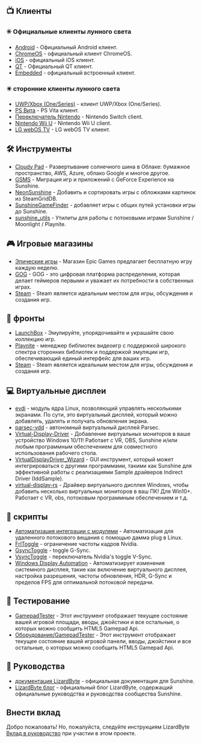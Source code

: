 <!--lint disable awesome-heading awesome-toc double-link-->

<div align="center" style="display: none;">
  <img src="/assets/banner.png" />
  <h1 align="center">Великолепный солнечный свет</h1>
  <h4 align="center">Коллекция замечательных Sunshine Scripts, инструментов, руководств и компаньонов</h4>
</div>

<div align="center" style="display: none;">
[
  <a href="#-Клиенты">Клиенты</a> •
  <a href="#%EF%B8%8F-Инструменты">Инструменты</a> •
  <a href="#-Игровые-магазины">Игровые магазины</a> •
  <a href="#-фронты">фронты</a> •
  <a href="#-Виртуальные-дисплеи">Виртуальные дисплеи</a> •
  <a href="#-скрипты">скрипты</a> •
  <a href="#-Тестирование">Тестирование</a> •
  <a href="#-Руководства">Руководства</a>
]
</div>

## 📺 Клиенты

### ✳️ Официальные клиенты лунного света

- [Android](https://github.com/moonlight-stream/moonlight-android) - Официальный Android клиент.
- [ChromeOS](https://github.com/moonlight-stream/moonlight-chrome) - официальный клиент ChromeOS.
- [iOS](https://github.com/moonlight-stream/moonlight-ios) - официальный iOS клиент.
- [QT](https://github.com/moonlight-stream/moonlight-qt) - Официальный QT клиент.
- [Embedded](https://github.com/moonlight-stream/moonlight-embedded) - официальный встроенный клиент.

### ✴️ сторонние клиенты лунного света

- [UWP/Xbox (One/Series)](https://github.com/TheElixZammuto/moonlight-xbox) - клиент UWP/Xbox (One/Series).
- [PS Вита](https://github.com/xyzz/vita-moonlight) - PS Vita клиент.
- [Переключатель Nintendo](https://github.com/XITRIX/Moonlight-Switch) - Nintendo Switch client.
- [Nintendo Wii U](https://github.com/GaryOderNichts/moonlight-wiiu) - Nintendo Wii U client.
- [LG webOS TV](https://github.com/mariotaku/moonlight-tv) - LG webOS TV клиент.

## 🛠️ Инструменты

- [Cloudy Pad](https://github.com/PierreBeucher/cloudypad) - Развертывание солнечного шина в Облаке: бумажное пространство, AWS, Azure, облако Google и многое другое.
- [GSMS](https://github.com/LizardByte/GSMS) - Миграция игр и приложений с GeForce Experience на Sunshine.
- [NeonSunshine](https://github.com/NeonLightning/NeonSunshine) - Добавить и сортировать игры с обложками картинок из SteamGridDB.
- [SunshineGameFinder](https://github.com/JMTK/SunshineGameFinder) - добавляет игры с общих путей установки игры до Sunshine.
- [sunshine_utils](https://github.com/designer-living/sunshine_utils) - Утилиты для работы с потоковыми играми Sunshine / Moonlight / Playnite.

## 🎮 Игровые магазины

- [Эпические игры](https://www.epicgames.com) - Магазин Epic Games предлагает бесплатную игру каждую неделю.
- [GOG](https://www.gog.com) - GOG - это цифровая платформа распределения, которая делает геймеров первыми и уважает их потребности в собственных играх.
- [Steam](https://store.steampowered.com) - Steam является идеальным местом для игры, обсуждения и создания игр.

## 💠 фронты

- [LaunchBox](https://www.launchbox-app.com/) - Эмулируйте, упорядочивайте и украшайте свою коллекцию игр.
- [Playnite](https://github.com/JosefNemec/Playnite) - менеджер библиотек видеоигр с поддержкой широкого спектра сторонних библиотек и поддержкой эмуляции игр, обеспечивающий единый интерфейс для ваших игр.
- [Steam](https://store.steampowered.com) - Steam является идеальным местом для игры, обсуждения и создания игр.

## 💻 Виртуальные дисплеи

- [evdi](https://github.com/DisplayLink/evdi) - модуль ядра Linux, позволяющий управлять несколькими экранами. По сути, это виртуальный дисплей, который можно добавлять, удалять и получать обновления экрана.
- [parsec-vdd](https://github.com/nomi-san/parsec-vdd) - автономный виртуальный дисплей Parsec.
- [Virtual-Display-Driver](https://github.com/itsmikethetech/Virtual-Display-Driver) - Добавление виртуальных мониторов в ваше устройство Windows 10/11! Работает с VR, OBS, Sunshine и/или любым программным обеспечением для совместного использования рабочего стола.
- [VirtualDisplayDriver_Wizard](https://github.com/sofmeright/VirtualDisplayDriver_Wizard) - GUI инструмент, который может интегрироваться с другими программами, такими как Sunshine для эффективной работы с реализациями Sample драйверов Indirect Driver (IddSample).
- [virtual-display-rs](https://github.com/MolotovCherry/virtual-display-rs) - Драйвер виртуального дисплея Windows, чтобы добавить несколько виртуальных мониторов в ваш ПК! Для Win10+. Работает с VR, obs, потоковым программным обеспечением и т.д.

## 📜 скрипты

- [Автоматизация интеграции с модулями](https://github.com/XenHat/dummy-plug-automation) - Автоматизация для удаленного потокового вещания с помощью дамма plug в Linux.
- [FrlToggle](https://github.com/FrogTheFrog/frl-toggle) - ограничение частоты кадров Nvidia.
- [GsyncToggle](https://github.com/FrogTheFrog/gsync-toggle) - toggle G-Sync.
- [VsyncToggle](https://github.com/xanderfrangos/vsync-toggle) - переключатель Nvidia's toggle V-Sync.
- [Windows Display Automation](https://github.com/fehbari/sunshine-scripts) - Автоматизирует изменения системного дисплея, такие как включение виртуального дисплея, настройка разрешения, частоты обновления, HDR, G-Sync и пределов FPS для оптимальной потоковой передачи.

## 🧪 Тестирование

- [GamepadTester](https://hardwaretester.com/gamepad) - Этот инструмент отображает текущее состояние вашей игровой площади, вводы, джойстики и все остальные, о которых можно сообщить HTML5 Gamepad Api.
- [Оборудование/GamepadTester](https://hardwaretester.com/gamepad) - Этот инструмент отображает текущее состояние вашей игровой панели, вводы, джойстики и все остальные, о которых можно сообщить HTML5 Gamepad Api.

## 📓 Руководства

- [документация LizardByte](https://docs.lizardbyte.dev/projects/sunshine) - официальная документация для Sunshine.
- [LizardByte блог](https://app.lizardbyte.dev/blog) - официальный блог LizardByte, содержащий официальные руководства и руководства сообщества Sunshine.

## Внести вклад

Добро пожаловать! Но, пожалуйста, следуйте инструкциям LizardByte
[Вклад в руководство](https://docs.lizardbyte.dev/en/latest/developers/contributing.html)
при участии в этом проекте.
